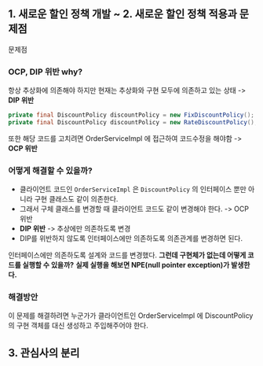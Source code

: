## 1. 새로운 할인 정책 개발 ~ 2. 새로운 할인 정책 적용과 문제점

문제점

### OCP, DIP 위반 why?

항상 추상화에 의존해야 하지만 현재는 추상화와 구현 모두에 의존하고 있는 상태 -> **DIP 위반**

```java
private final DiscountPolicy discountPolicy = new FixDiscountPolicy();
private final DiscountPolicy discountPolicy = new RateDiscountPolicy();
```

또한 해당 코드를 고치려면 OrderServiceImpl 에 접근하여 코드수정을 해야함 -> **OCP 위반**

### 어떻게 해결할 수 있을까?

- 클라이언트 코드인 ```OrderServiceImpl``` 은 ```DiscountPolicy``` 의 인터페이스 뿐만 아니라 구현 클래스도 같이 의존한다.
- 그래서 구체 클래스를 변경할 때 클라이언트 코드도 같이 변경해야 한다. -> OCP 위반
- **DIP 위반** -> 추상에만 의존하도록 변경
- DIP를 위반하지 않도록 인터페이스에만 의존하도록 의존관계를 변경하면 된다.

인터페이스에만 의존하도록 설계와 코드를 변경했다.
**그런데 구현체가 없는데 어떻게 코드를 실행할 수 있을까?**
**실제 실행을 해보면 NPE(null pointer exception)가 발생한다.**

### 해결방안

이 문제를 해결하려면 누군가가 클라이언트인 OrderServiceImpl 에 DiscountPolicy 의 구현 객체를 대신 생성하고 주입해주어야 한다.



## 3. 관심사의 분리


